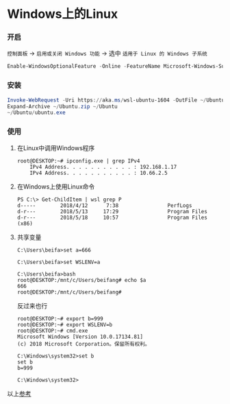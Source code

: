 # Windows上的Linux
### 开启
`控制面板` -> `启用或关闭 Windows 功能` -> 选中 `适用于 Linux 的 Windows 子系统`  
```powershell
Enable-WindowsOptionalFeature -Online -FeatureName Microsoft-Windows-Subsystem-Linux
```
### 安装
```powershell
Invoke-WebRequest -Uri https://aka.ms/wsl-ubuntu-1604 -OutFile ~/Ubuntu.zip -UseBasicParsing
Expand-Archive ~/Ubuntu.zip ~/Ubuntu
~/Ubuntu/ubuntu.exe
```
### 使用
1. 在Linux中调用Windows程序
    ```
    root@DESKTOP:~# ipconfig.exe | grep IPv4
        IPv4 Address. . . . . . . . . . . : 192.168.1.17
        IPv4 Address. . . . . . . . . . . : 10.66.2.5
    ```
2. 在Windows上使用Linux命令
    ```
    PS C:\> Get-ChildItem | wsl grep P
    d-----        2018/4/12      7:38                PerfLogs
    d-r---        2018/5/13     17:29                Program Files
    d-r---        2018/5/18     10:57                Program Files (x86)
    ```
3. 共享变量
    ```
    C:\Users\beifa>set a=666

    C:\Users\beifa>set WSLENV=a

    C:\Users\beifa>bash
    root@DESKTOP:/mnt/c/Users/beifang# echo $a
    666
    root@DESKTOP:/mnt/c/Users/beifang#
    ```
    反过来也行
    ```
    root@DESKTOP:~# export b=999
    root@DESKTOP:~# export WSLENV=b
    root@DESKTOP:~# cmd.exe
    Microsoft Windows [Version 10.0.17134.81]
    (c) 2018 Microsoft Corporation。保留所有权利。

    C:\Windows\system32>set b
    set b
    b=999

    C:\Windows\system32>
    ```
以上[参考](https://docs.microsoft.com/zh-cn/windows/wsl/about)
